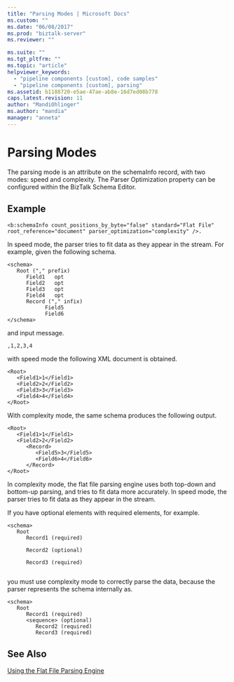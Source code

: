 ```yaml
---
title: "Parsing Modes | Microsoft Docs"
ms.custom: ""
ms.date: "06/08/2017"
ms.prod: "biztalk-server"
ms.reviewer: ""

ms.suite: ""
ms.tgt_pltfrm: ""
ms.topic: "article"
helpviewer_keywords: 
  - "pipeline components [custom], code samples"
  - "pipeline components [custom], parsing"
ms.assetid: b1188720-e5ae-47ae-ab8e-16d7ed08b778
caps.latest.revision: 11
author: "MandiOhlinger"
ms.author: "mandia"
manager: "anneta"
---
```

# Parsing Modes
The parsing mode is an attribute on the schemaInfo record, with two modes: speed and complexity. The Parser Optimization property can be configured within the BizTalk Schema Editor.  
  
## Example  
  
```  
<b:schemaInfo count_positions_by_byte="false" standard="Flat File"   
root_reference="document" parser_optimization="complexity" />.  
```  
  
 In speed mode, the parser tries to fit data as they appear in the stream. For example, given the following schema.  
  
```  
<schema>  
   Root ("," prefix)  
      Field1   opt  
      Field2   opt  
      Field3   opt  
      Field4   opt  
      Record ("," infix)  
            Field5  
            Field6  
</schema>  
```  
  
 and input message.  
  
```  
,1,2,3,4  
```  
  
 with speed mode the following XML document is obtained.  
  
```  
<Root>  
   <Field1>1</Field1>  
   <Field2>2</Field2>  
   <Field3>3</Field3>  
   <Field4>4</Field4>  
</Root>  
```  
  
 With complexity mode, the same schema produces the following output.  
  
```  
<Root>  
   <Field1>1</Field1>  
   <Field2>2</Field2>  
      <Record>  
         <Field5>3</Field5>  
         <Field6>4</Field6>  
      </Record>  
</Root>  
```  
  
 In complexity mode, the flat file parsing engine uses both top-down and bottom-up parsing, and tries to fit data more accurately. In speed mode, the parser tries to fit data as they appear in the stream.  
  
 If you have optional elements with required elements, for example.  
  
```  
<schema>  
   Root  
      Record1 (required)  
  
      Record2 (optional)  
  
      Record3 (required)  
  
```  
  
 you must use complexity mode to correctly parse the data, because the parser represents the schema internally as.  
  
```  
<schema>  
   Root  
      Record1 (required)  
      <sequence> (optional)  
         Record2 (required)  
         Record3 (required)  
```  
  
## See Also  
 [Using the Flat File Parsing Engine](../core/using-the-flat-file-parsing-engine.md)